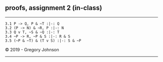 ## proofs, assignment 2 (in-class)


---


~~~{.ProofChecker .JohnsonSL options="fonts tabindent render" guides="fitch" points="20" late-credit="16"}
3.1 P -> Q, P & ~T :|-: Q
3.2 (P -> N) & ~R, P :|-: N
3.3 Q v T, ~S & ~Q :|-: T
3.4 ~P -> R, ~P & S :|-: R & S
3.5 (~P & ~T) & (T v S) :|-: S & ~P
~~~

<p>&copy; 2019 - <script>document.write(new Date().getFullYear())</script> Gregory Johnson</p>

---


